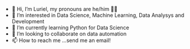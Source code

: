 - 👋 Hi, I’m Luriel, my pronouns are he/him 🏳️‍⚧️
- 👀 I’m interested in Data Science, Machine Learning, Data Analysys and Development
- 🌱 I’m currently learning Python for Data Science
- 💞️ I’m looking to collaborate on  data automation 
- 📫 How to reach me ...send me an email! 

<!---
LurielAndrade/LurielAndrade is a ✨ special ✨ repository because its `README.md` (this file) appears on your GitHub profile.
You can click the Preview link to take a look at your changes.
--->
